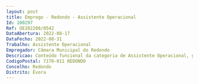 ```yaml
--- 
layout: post
title: Emprego - Redondo - Assistente Operacional
Id: 100297
Ref: OE202208/0542
DataAbertura: 2022-08-17
DataFecho: 2022-08-31
Trabalho: Assistente Operacional
Empregador: Câmara Municipal do Redondo
Descricao: Conteúdo funcional da categoria de Assistente Operacional, grau de complexidade funcional 1, carreira e categoria de Assistente Operacional, área de cantoneiro de limpeza, para proceder à remoção de lixos e equiparados, varredura e limpeza de ruas e sarjetas, lavagem das vias públicas, remoção de lixeiras. As funções atribuídas resultam comprovada sobrecarga funcional que potencia a probabilidade de ocorrência de lesão ou um isco potencial agravado de degradação do estado de saúde  assegurar todas as ações necessárias ao bom funcionamento dos serviços que necessitem a sua colaboração e exercer as demais funções, procedimentos, tarefas ou atribuições que lhe são cometidas por lei, despachos ou deliberações ou determinação superior.
CodigoPostal: 7170-011 REDONDO
Concelho: Redondo
Distrito: Évora
--- 
```

